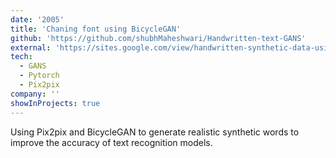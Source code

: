 ```yaml
---
date: '2005'
title: 'Chaning font using BicycleGAN'
github: 'https://github.com/shubhMaheshwari/Handwritten-text-GANS'
external: 'https://sites.google.com/view/handwritten-synthetic-data-usi/home'
tech:
  - GANS
  - Pytorch
  - Pix2pix
company: ''
showInProjects: true
---
```


Using Pix2pix and BicycleGAN to generate realistic synthetic words to improve the accuracy of text recognition models.
